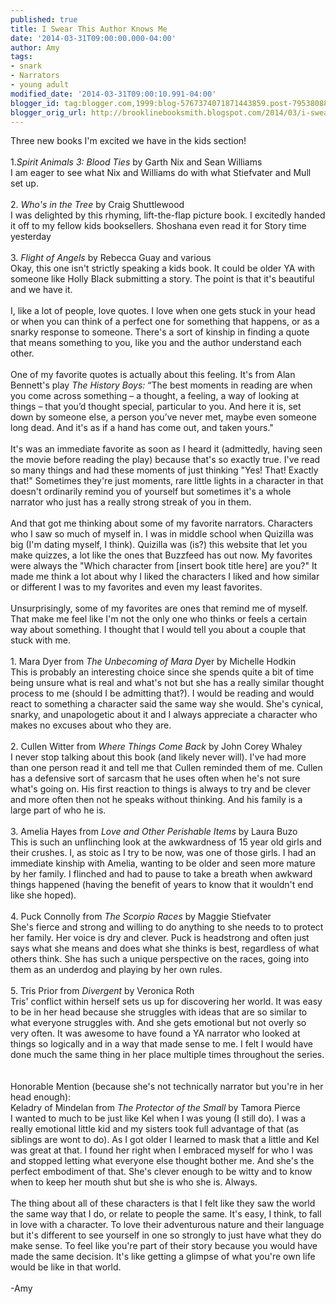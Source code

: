 ```yaml
---
published: true
title: I Swear This Author Knows Me
date: '2014-03-31T09:00:00.000-04:00'
author: Amy
tags:
- snark
- Narrators
- young adult
modified_date: '2014-03-31T09:00:10.991-04:00'
blogger_id: tag:blogger.com,1999:blog-5767374071871443859.post-7953808877774121356
blogger_orig_url: http://brooklinebooksmith.blogspot.com/2014/03/i-swear-this-author-knows-me.html
---
```


Three new books I'm excited we have in the kids section!<br /><br />1.<i>Spirit Animals 3: Blood Ties</i> by Garth Nix and Sean Williams<br />I am eager to see what Nix and Williams do with what Stiefvater and Mull set up.<br /><br />2. <i>Who's in the Tree </i>by Craig Shuttlewood<br />I was delighted by this rhyming, lift-the-flap picture book. I excitedly handed it off to my fellow kids booksellers. Shoshana even read it for Story time yesterday<br /><br />3. <i>Flight of Angels</i> by Rebecca Guay and various<br />Okay, this one isn't strictly speaking a kids book. It could be older YA with someone like Holly Black submitting a story. The point is that it's beautiful and we have it.<br /><br />I, like a lot of people, love quotes. I love when one gets stuck in your head or when you can think of a perfect one for something that happens, or as a snarky response to someone. There's a sort of kinship in finding a quote that means something to you, like you and the author understand each other.<br /><br />One of my favorite quotes is actually about this feeling. It's from Alan Bennett's play <i>The History Boys:</i><i> </i>“The best moments in reading are when you come across  something – a thought, a feeling, a way of looking at things – that  you’d thought special, particular to you. And here it is, set down by  someone else, a person you’ve never met, maybe even someone long dead.  And it's as if a hand has come out, and taken yours."<br /><i> </i><br />It's was an immediate favorite as soon as I heard it (admittedly, having seen the movie before reading the play) because that's so exactly true. I've read so many things and had these moments of just thinking "Yes! That! Exactly that!" Sometimes they're just moments, rare little lights in a character in that doesn't ordinarily remind you of yourself but sometimes it's a whole narrator who just has a really strong streak of you in them. <br /><br />And that got me thinking about some of my favorite narrators. Characters who I saw so much of myself in. I was in middle school when Quizilla was big (I'm dating myself, I think). Quizilla was (is?) this website that let you make quizzes, a lot like the ones that Buzzfeed has out now. My favorites were always the "Which character from [insert book title here] are you?" It made me think a lot about why I liked the characters I liked and how similar or different I was to my favorites and even my least favorites. <br /><br />Unsurprisingly, some of my favorites are ones that remind me of myself. That make me feel like I'm not the only one who thinks or feels a certain way about something. I thought that I would tell you about a couple that stuck with me.<br /><br />1. Mara Dyer from <i>The Unbecoming of Mara D</i>yer by Michelle Hodkin<br />This is probably an interesting choice since she spends quite a bit of time being unsure what is real and what's not but she has a really similar thought process to me (should I be admitting that?). I would be reading and would react to something a character said the same way she would. She's cynical, snarky, and unapologetic about it and I always appreciate a character who makes no excuses about who they are.<br /><br />2. Cullen Witter from <i>Where Things Come Back</i> by John Corey Whaley<br />I never stop talking about this book (and likely never will). I've had more than one person read it and tell me that Cullen reminded them of me. Cullen has a defensive sort of sarcasm that he uses often when he's not sure what's going on. His first reaction to things is always to try and be clever and more often then not he speaks without thinking. And his family is a large part of who he is.<br /><br />3. Amelia Hayes from <i>Love and Other Perishable Items</i> by Laura Buzo<br />This is such an unflinching look at the awkwardness of 15 year old girls and their crushes. I, as stoic as I try to be now, was one of those girls. I had an immediate kinship with Amelia, wanting to be older and seen more mature by her family. I flinched and had to pause to take a breath when awkward things happened (having the benefit of years to know that it wouldn't end like she hoped). <br /><br />4. Puck Connolly from <i>The Scorpio Races</i> by Maggie Stiefvater<br />She's fierce and strong and willing to do anything to she needs to to protect her family. Her voice is dry and clever. Puck is headstrong and often just says what she means and does what she thinks is best, regardless of what others think. She has such a unique perspective on the races, going into them as an underdog and playing by her own rules. <br /><br />5. Tris Prior from <i>Divergent</i> by Veronica Roth<br />Tris' conflict within herself sets us up for discovering her world. It was easy to be in her head because she struggles with ideas that are so similar to what everyone struggles with. And she gets emotional but not overly so very often. It was awesome to have found a YA narrator who looked at things so logically and in a way that made sense to me. I felt I would have done much the same thing in her place multiple times throughout the series.<br /><br /><br />Honorable Mention (because she's not technically narrator but you're in her head enough):<br />Keladry of Mindelan from <i>The Protector of the Small </i>by Tamora Pierce<br />I wanted to much to be just like Kel when I was young (I still do). I was a really emotional little kid and my sisters took full advantage of that (as siblings are wont to do). As I got older I learned to mask that a little and Kel was great at that. I found her right when I embraced myself for who I was and stopped letting what everyone else thought bother me. And she's the perfect embodiment of that. She's clever enough to be witty and to know when to keep her mouth shut but she is who she is. Always.<br /><br />The thing about all of these characters is that I felt like they saw the world the same way that I do, or relate to people the same. It's easy, I think, to fall in love with a character. To love their adventurous nature and their language but it's different to see yourself in one so strongly to just have what they do make sense. To feel like you're part of their story because you would have made the same decision. It's like getting a glimpse of what you're own life would be like in that world.<br /><br />-Amy<br />